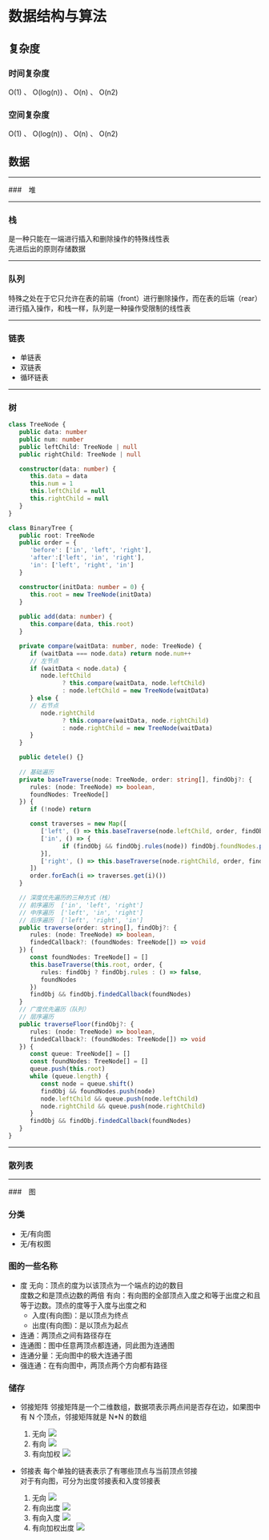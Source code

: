 # 数据结构与算法

## 复杂度
### 时间复杂度
O(1) 、 O(log(n)) 、 O(n) 、 O(n2)
### 空间复杂度
O(1) 、 O(log(n)) 、 O(n) 、 O(n2)

## 数据
****

###　堆
****

### 栈
是一种只能在一端进行插入和删除操作的特殊线性表  
先进后出的原则存储数据  
****

### 队列
特殊之处在于它只允许在表的前端（front）进行删除操作，而在表的后端（rear）进行插入操作，和栈一样，队列是一种操作受限制的线性表  
****

### 链表
- 单链表
- 双链表
- 循环链表
****

### 树
```ts
class TreeNode {
   public data: number
   public num: number
   public leftChild: TreeNode | null
   public rightChild: TreeNode | null

   constructor(data: number) {
      this.data = data
      this.num = 1
      this.leftChild = null
      this.rightChild = null
   }
}

class BinaryTree {
   public root: TreeNode
   public order = {
      'before': ['in', 'left', 'right'],
      'after':['left', 'in', 'right'],
      'in': ['left', 'right', 'in']
   }

   constructor(initData: number = 0) {
      this.root = new TreeNode(initData)
   }
   
   public add(data: number) {
      this.compare(data, this.root)
   }

   private compare(waitData: number, node: TreeNode) {
      if (waitData === node.data) return node.num++
      // 左节点
      if (waitData < node.data) {
         node.leftChild
               ? this.compare(waitData, node.leftChild)
               : node.leftChild = new TreeNode(waitData)
      } else {
      // 右节点
         node.rightChild
               ? this.compare(waitData, node.rightChild)
               : node.rightChild = new TreeNode(waitData)
      }
   }

   public detele() {}
    
   // 基础遍历
   private baseTraverse(node: TreeNode, order: string[], findObj?: {
      rules: (node: TreeNode) => boolean,
      foundNodes: TreeNode[]
   }) {
      if (!node) return

      const traverses = new Map([
         ['left', () => this.baseTraverse(node.leftChild, order, findObj)],
         ['in', () => {
               if (findObj && findObj.rules(node)) findObj.foundNodes.push(node)
         }],
         ['right', () => this.baseTraverse(node.rightChild, order, findObj)]
      ])
      order.forEach(i => traverses.get(i)())
   }

   // 深度优先遍历的三种方式（栈）
   // 前序遍历  ['in', 'left', 'right']
   // 中序遍历  ['left', 'in', 'right']
   // 后序遍历  ['left', 'right', 'in']
   public traverse(order: string[], findObj?: {
      rules: (node: TreeNode) => boolean,
      findedCallback?: (foundNodes: TreeNode[]) => void
   }) {
      const foundNodes: TreeNode[] = []
      this.baseTraverse(this.root, order, {
         rules: findObj ? findObj.rules : () => false,
         foundNodes
      })
      findObj && findObj.findedCallback(foundNodes)
   }
   // 广度优先遍历（队列）
   // 层序遍历
   public traverseFloor(findObj?: {
      rules: (node: TreeNode) => boolean,
      findedCallback?: (foundNodes: TreeNode[]) => void
   }) {
      const queue: TreeNode[] = []
      const foundNodes: TreeNode[] = []
      queue.push(this.root)
      while (queue.length) {
         const node = queue.shift()
         findObj && foundNodes.push(node)
         node.leftChild && queue.push(node.leftChild)
         node.rightChild && queue.push(node.rightChild)
      }
      findObj && findObj.findedCallback(foundNodes)
   }
}
```
****

### 散列表
****

###　图
### 分类
- 无/有向图
- 无/有权图
### 图的一些名称
- 度
  无向：顶点的度为以该顶点为一个端点的边的数目  
        度数之和是顶点边数的两倍
  有向：有向图的全部顶点入度之和等于出度之和且等于边数。顶点的度等于入度与出度之和
  - 入度(有向图)：是以顶点为终点  
  - 出度(有向图)：是以顶点为起点
- 连通：两顶点之间有路径存在
- 连通图：图中任意两顶点都连通，同此图为连通图
- 连通分量：无向图中的极大连通子图
- 强连通：在有向图中，两顶点两个方向都有路径
### 储存
- 邻接矩阵
  邻接矩阵是一个二维数组，数据项表示两点间是否存在边，如果图中有 N 个顶点，邻接矩阵就是 N*N 的数组  
  1. 无向
     ![](./images/tree1.png)
  2. 有向
     ![](./images/tree2.png)
  3. 有向加权
     ![](./images/tree3.png)
  
- 邻接表
  每个单独的链表表示了有哪些顶点与当前顶点邻接  
  对于有向图，可分为出度邻接表和入度邻接表
  1. 无向
  ![](./images/tree4.png)
  1. 有向出度
  ![](./images/tree5.png)
  3. 有向入度
  ![](./images/tree6.png)
  4. 有向加权出度
  ![](./images/tree7.png)